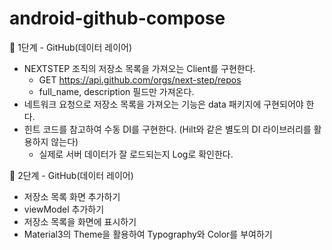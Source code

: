 # android-github-compose

🚀 1단계 - GitHub(데이터 레이어)
- NEXTSTEP 조직의 저장소 목록을 가져오는 Client를 구현한다.
  - GET https://api.github.com/orgs/next-step/repos
  - full_name, description 필드만 가져온다.
- 네트워크 요청으로 저장소 목록을 가져오는 기능은 data 패키지에 구현되어야 한다.
- 힌트 코드를 참고하여 수동 DI를 구현한다. (Hilt와 같은 별도의 DI 라이브러리를 활용하지 않는다)
  - 실제로 서버 데이터가 잘 로드되는지 Log로 확인한다.

🚀 2단계 - GitHub(데이터 레이어)
- 저장소 목록 화면 추가하기
- viewModel 추가하기
- 저장소 목록을 화면에 표시하기
- Material3의 Theme을 활용하여 Typography와 Color를 부여하기
